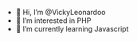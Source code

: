 - 👋 Hi, I’m @VickyLeonardoo
- 👀 I’m interested in PHP
- 🌱 I’m currently learning Javascript

<!---
VickyLeonardoo/VickyLeonardoo is a ✨ special ✨ repository because its `README.md` (this file) appears on your GitHub profile.
You can click the Preview link to take a look at your changes.
--->
